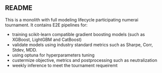 ## README

This is a monolith with full modeling lifecycle participating numerai tournament. It contains E2E pipelines for:
- training scikit-learn compatible gradient boosting models (such as XGBoost, LightGBM and CatBoost)
- validate models using industry standard metrics such as Sharpe, Corr, Stdev, MDD.
- using optuna for hyperparameters tuning
- custermize objective, metrics and postprocessing such as neutralization
- weekly inference to meet the tournament requeiremt
